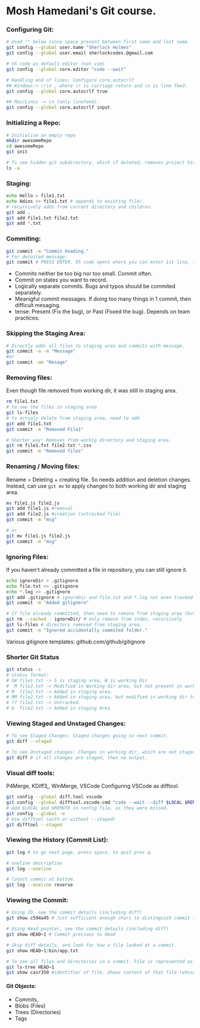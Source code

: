 # Mosh Hamedani's Git course.

### Configuring Git:
```bash 
# Used "" below since space present between first name and last name.
git config --global user.name "Sherlock Holmes"
git config --global user.email sherlockcodes.@gmail.com

# VS code as default editor (not vim)
git config --global core.editor "code --wait"

# Handling end of lines: Configure core.autocrlf
## Windows-> \r\n , where \r is carriage return and \n is line feed.
git config --global core.autocrlf true

## Mac/Linus -> \n (only linefeed).
git config --global core.autocrlf input
```

### Initializing a Repo:
```bash
# Initialise an empty repo
mkdir awesomeRepo
cd awesomeRepo
git init

# To see hidden git subdirectory, which if deleted, removes project history.
ls -a 
```

### Staging:
```bash
echo Hello > file1.txt
echo Adios >> file1.txt # appends to existing file).
# recursively adds from current directory and children.
git add .
git add file1.txt file2.txt
git add *.txt
```

### Commiting:
```bash
git commit -m "Commit heading."
# For detailed message:
git commit # PRESS ENTER. VS code opens where you can enter 1st line, then leave a line empty and then type detailed message from thrid line onwards.
```
- Commits neither be too big nor too small. Commit often.
- Commit on states you want to record.
- Logically separate  commits. Bugs and typos should be commited separately.
- Meanigful commit messages. If doing too many things in 1 commit, then difficult mesaging.
- tense: Present (Fix the bug), or Past (Foxed the bug). Depends on team practices.

### Skipping the Staging Area:
```bash
# Directly adds all files to staging area and commits with message.
git commit -a -m "Message"
#or
git commit -am "Mesage"
```

### Removing files:
Even though file removed from working dir, it was still in staging area.
```bash
rm file1.txt
# to see the files in staging area
git ls-files 
# to actualy delete from staging area, need to add
git add file1.txt
git commit -m "Removed File1"

# Shorter way: Removes from workig directory and staging area.
git rm file1.fxt file2.txt *.csv
git commit -m "Removed files"
```

### Renaming / Moving files:
Rename = Deleting + creating file. So needs addition and deletion changes. Instead, can use `git mv` to apply changes to both working dir and staging area.
```bash
mv file1.js file2.js
git add file1.js #removal
git add file2.js #creation (untracked file)
git commit -m "msg"

# or 
git mv file1.js file2.js
git commit -m "msg"
```

### Ignoring Files:
If you haven't already committed a file in repository, you can still ignore it.
```bash
echo ignoreDir > .gitignore
echo file.txt >> .gitignore
echo *.log >> .gitignore
git add .gitignore # ignoreDir and file.txt and *.log not even tracked now.
git commit -m "Added gitignore"

# If file already committed, then need to remove from staging area (but not working dir).
git rm --cached - ignoreDir/ # only remove from index, recursively
git ls-files # directory removed from staging area.
git commit -m "Ignored accidentally commited folder."
```

Various gitignore templates: github.com/github/gitignore

### Shorter Git Status
```bash
git status -s
# status format:
# SW file1.txt -> S is staging area, W is working Dir
#  M file2.txt -> Modified in Working dir area, but not present in working dir.
# M  file2.txt -> Added in staging area.
# MM file2.txt -> Added in staging area, but modified in working dir too.
# ?? file2.txt -> Untracked.
# A  file2.txt -> Added in staging Area
```
### Viewing Staged and Unstaged Changes:
```bash
# To see Staged Changes: Staged changes going to next commit.
git diff --staged

# To see Unstaged changes: Changes in working dir, which are not staged yet.
git diff # if all changes are staged, then no output.
```

### Visual diff tools:
P4Merge, KDiff3,, WinMerge, VSCode
Configuring VSCode as difftool.
```bash
git config --global diff.tool vscode
git config --global difftool.vscode.cmd "code --wait --diff $LOCAL $REMOTE"
# Add $LOCAL and $REMOTE in config file, as they were missed.
git config --global -e
# Use difftool (with or without --staged)
git difftool --staged
```

### Viewing the History (Commit List):
```bash
git log # to go next page, press space, to quit pres q.

# oneline description
git log --oneline

# latest commit at bottom.
git log --oneline reverse
```

### Viewing the Commit:
```bash
# Using ID, see the commit details (including diff)
git show c594a45 # Just sufficient enough chars to distinguish commit id.

# Using Head pointer, see the commit details (including diff)
git show HEAD~1 # Commit previous to Head

# Skip diff details, and look for how a file looked at a commit.
git show HEAD~1:bin/app.txt

# To see all files and directories in a commit. File is represented as blob, and Directory is represented as tree.
git ls-tree HEAD~1
git show casr350 #identifier of file. Shows content of that file (whose identifier mentioned).
```

#### Git Objects:
- Commits,
- Blobs (Files)
- Trees (Directories)
- Tags